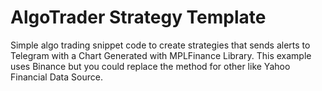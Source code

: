 # AlgoTrader Strategy Template

Simple algo trading snippet code to create strategies that sends alerts to Telegram with a Chart Generated with MPLFinance Library.
This example uses Binance but you could replace the method for other like Yahoo Financial Data Source.
